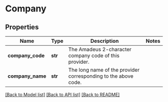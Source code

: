 # Company

## Properties
Name | Type | Description | Notes
------------ | ------------- | ------------- | -------------
**company_code** | **str** | The Amadeus 2-character company code of this provider. | 
**company_name** | **str** | The long name of the provider corresponding to the above code. | 

[[Back to Model list]](../README.md#documentation-for-models) [[Back to API list]](../README.md#documentation-for-api-endpoints) [[Back to README]](../README.md)


